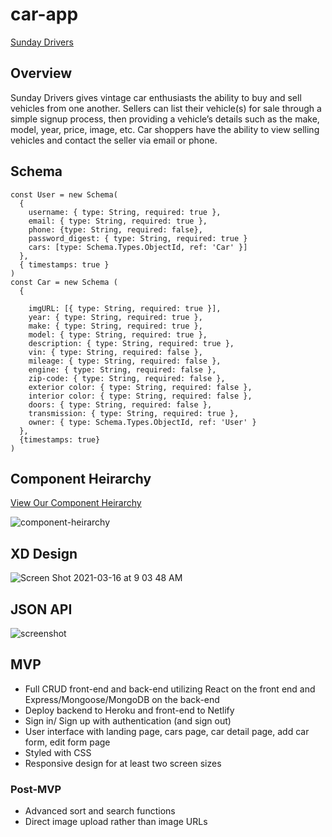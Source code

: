 # car-app
[Sunday Drivers](https://sundaydriver.netlify.app/)

## Overview
Sunday Drivers gives vintage car enthusiasts the ability to buy and sell vehicles from one another. Sellers can list their vehicle(s) for sale through a simple signup process, then providing a vehicle’s details such as the make, model, year, price, image, etc. Car shoppers have the ability to view selling vehicles and contact the seller via email or phone. 

## Schema

```
const User = new Schema(
  {
    username: { type: String, required: true },
    email: { type: String, required: true },
    phone: {type: String, required: false},
    password_digest: { type: String, required: true }
    cars: [type: Schema.Types.ObjectId, ref: 'Car' }]
  },
  { timestamps: true }
)
const Car = new Schema (
  {

    imgURL: [{ type: String, required: true }], 
    year: { type: String, required: true },
    make: { type: String, required: true },
    model: { type: String, required: true },
    description: { type: String, required: true },
    vin: { type: String, required: false },
    mileage: { type: String, required: false },
    engine: { type: String, required: false },
    zip-code: { type: String, required: false },
    exterior color: { type: String, required: false },
    interior color: { type: String, required: false },
    doors: { type: String, required: false },
    transmission: { type: String, required: true },
    owner: { type: Schema.Types.ObjectId, ref: 'User' }
  },
  {timestamps: true}
)

```

## Component Heirarchy

[View Our Component Heirarchy](https://whimsical.com/sunday-drivers-FFbtYjfqVSFwRN7yiLmyeS)

![component-heirarchy](https://i.imgur.com/oWCkug6.png)
## XD Design
![Screen Shot 2021-03-16 at 9 03 48 AM](https://user-images.githubusercontent.com/57376725/111322173-a20c4080-8636-11eb-8a21-d6463556d4f8.png)

## JSON API
![screenshot](https://i.imgur.com/P4xPU59.png)

## MVP
* Full CRUD front-end and back-end utilizing React on the front end and Express/Mongoose/MongoDB on the back-end
* Deploy backend to Heroku and front-end to Netlify
* Sign in/ Sign up with authentication (and sign out)
* User interface with landing page, cars page, car detail page, add car form, edit form page
* Styled with CSS 
* Responsive design for at least two screen sizes
### Post-MVP
* Advanced sort and search functions
* Direct image upload rather than image URLs
